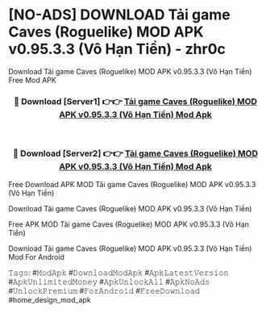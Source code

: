 # [NO-ADS] DOWNLOAD Tải game Caves (Roguelike) MOD APK v0.95.3.3 (Vô Hạn Tiền) - zhr0c
Download Tải game Caves (Roguelike) MOD APK v0.95.3.3 (Vô Hạn Tiền) Free Mod APK

<div align="center">
<h3>🔴 Download [Server1] 👉👉 <a href="https://apk-comot.site?title=Tải_game_Caves_(Roguelike)_MOD_APK_v0.95.3.3_(Vô_Hạn_Tiền)">Tải game Caves (Roguelike) MOD APK v0.95.3.3 (Vô Hạn Tiền) Mod Apk</a></h3><br>

<h3>🔴 Download [Server2] 👉👉 <a href="https://apk-comot.site?title=Tải_game_Caves_(Roguelike)_MOD_APK_v0.95.3.3_(Vô_Hạn_Tiền)">Tải game Caves (Roguelike) MOD APK v0.95.3.3 (Vô Hạn Tiền) Mod Apk</a></h3>
</div>


Free Download APK MOD Tải game Caves (Roguelike) MOD APK v0.95.3.3 (Vô Hạn Tiền)

Download Tải game Caves (Roguelike) MOD APK v0.95.3.3 (Vô Hạn Tiền) 

Free APK MOD Tải game Caves (Roguelike) MOD APK v0.95.3.3 (Vô Hạn Tiền) 

Download Tải game Caves (Roguelike) MOD APK v0.95.3.3 (Vô Hạn Tiền) Mod For Android

𝚃𝚊𝚐𝚜: #𝙼𝚘𝚍𝙰𝚙𝚔 #𝙳𝚘𝚠𝚗𝚕𝚘𝚊𝚍𝙼𝚘𝚍𝙰𝚙𝚔 #𝙰𝚙𝚔𝙻𝚊𝚝𝚎𝚜𝚝𝚅𝚎𝚛𝚜𝚒𝚘𝚗 #𝙰𝚙𝚔𝚄𝚗𝚕𝚒𝚖𝚒𝚝𝚎𝚍𝙼𝚘𝚗𝚎𝚢 #𝙰𝚙𝚔𝚄𝚗𝚕𝚘𝚌𝚔𝙰𝚕𝚕 #𝙰𝚙𝚔𝙽𝚘𝙰𝚍𝚜 #𝚄𝚗𝚕𝚘𝚌𝚔𝙿𝚛𝚎𝚖𝚒𝚞𝚖 #𝙵𝚘𝚛𝙰𝚗𝚍𝚛𝚘𝚒𝚍 #𝙵𝚛𝚎𝚎𝙳𝚘𝚠𝚗𝚕𝚘𝚊𝚍 #home_design_mod_apk